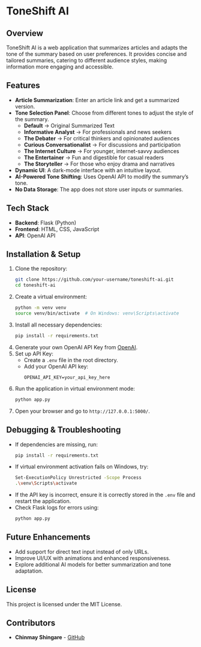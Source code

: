 # ToneShift AI

## Overview

ToneShift AI is a web application that summarizes articles and adapts the tone of the summary based on user preferences. It provides concise and tailored summaries, catering to different audience styles, making information more engaging and accessible.

## Features

- **Article Summarization**: Enter an article link and get a summarized version.
- **Tone Selection Panel**: Choose from different tones to adjust the style of the summary.
  - **Default** → Original Summarized Text
  - **Informative Analyst** → For professionals and news seekers
  - **The Debater** → For critical thinkers and opinionated audiences
  - **Curious Conversationalist** → For discussions and participation
  - **The Internet Culture** → For younger, internet-savvy audiences
  - **The Entertainer** → Fun and digestible for casual readers
  - **The Storyteller** → For those who enjoy drama and narratives
- **Dynamic UI**: A dark-mode interface with an intuitive layout.
- **AI-Powered Tone Shifting**: Uses OpenAI API to modify the summary’s tone.
- **No Data Storage**: The app does not store user inputs or summaries.

## Tech Stack

- **Backend**: Flask (Python)
- **Frontend**: HTML, CSS, JavaScript
- **API**: OpenAI API

## Installation & Setup

1. Clone the repository:
   ```sh
   git clone https://github.com/your-username/toneshift-ai.git
   cd toneshift-ai
   ```
2. Create a virtual environment:
   ```sh
   python -m venv venv
   source venv/bin/activate  # On Windows: venv\Scripts\activate
   ```
3. Install all necessary dependencies:
   ```sh
   pip install -r requirements.txt
   ```
4. Generate your own OpenAI API Key from [OpenAI](https://platform.openai.com/signup/).
5. Set up API Key:
   - Create a `.env` file in the root directory.
   - Add your OpenAI API key:
     ```
     OPENAI_API_KEY=your_api_key_here
     ```
6. Run the application in virtual environment mode:
   ```sh
   python app.py
   ```
7. Open your browser and go to `http://127.0.0.1:5000/`.

## Debugging & Troubleshooting

- If dependencies are missing, run:
  ```sh
  pip install -r requirements.txt
  ```
- If virtual environment activation fails on Windows, try:
  ```sh
  Set-ExecutionPolicy Unrestricted -Scope Process
  .\venv\Scripts\activate
  ```
- If the API key is incorrect, ensure it is correctly stored in the `.env` file and restart the application.
- Check Flask logs for errors using:
  ```sh
  python app.py
  ```

## Future Enhancements

- Add support for direct text input instead of only URLs.
- Improve UI/UX with animations and enhanced responsiveness.
- Explore additional AI models for better summarization and tone adaptation.

## License

This project is licensed under the MIT License.

## Contributors

- **Chinmay Shingare** - [GitHub](https://github.com/Chinmay57)

